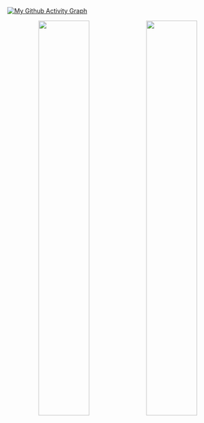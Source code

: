 [![My Github Activity Graph](https://activity-graph.herokuapp.com/graph?username=cjsmx&theme=xcode)](https://git.io/cjsmx)

<p align="center">
	
  <img width="48%" src="https://github-readme-stats.vercel.app/api?username=cjsmx&show_icons=true&theme=xcode" />
  <img width="48%" src="https://github-readme-streak-stats.herokuapp.com/?user=cjsmx&theme=xcode" />
</p>
